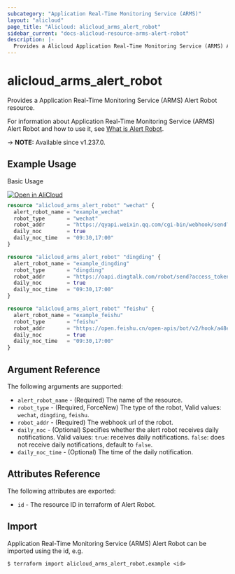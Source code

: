 ```yaml
---
subcategory: "Application Real-Time Monitoring Service (ARMS)"
layout: "alicloud"
page_title: "Alicloud: alicloud_arms_alert_robot"
sidebar_current: "docs-alicloud-resource-arms-alert-robot"
description: |-
  Provides a Alicloud Application Real-Time Monitoring Service (ARMS) Alert Robot resource.
---
```


# alicloud_arms_alert_robot

Provides a Application Real-Time Monitoring Service (ARMS) Alert Robot resource.

For information about Application Real-Time Monitoring Service (ARMS) Alert Robot and how to use it, see [What is Alert Robot](https://next.api.alibabacloud.com/document/ARMS/2019-08-08/CreateOrUpdateIMRobot).

-> **NOTE:** Available since v1.237.0.

## Example Usage

Basic Usage

<div style="display: block;margin-bottom: 40px;"><div class="oics-button" style="float: right;position: absolute;margin-bottom: 10px;">
  <a href="https://api.aliyun.com/terraform?resource=alicloud_arms_alert_robot&exampleId=7c89d9c5-5b38-a33b-bd96-ba9fc8db87cbd72ce504&activeTab=example&spm=docs.r.arms_alert_robot.0.7c89d9c55b&intl_lang=EN_US" target="_blank">
    <img alt="Open in AliCloud" src="https://img.alicdn.com/imgextra/i1/O1CN01hjjqXv1uYUlY56FyX_!!6000000006049-55-tps-254-36.svg" style="max-height: 44px; max-width: 100%;">
  </a>
</div></div>

```terraform
resource "alicloud_arms_alert_robot" "wechat" {
  alert_robot_name = "example_wechat"
  robot_type       = "wechat"
  robot_addr       = "https://qyapi.weixin.qq.com/cgi-bin/webhook/send?key=1c704e23"
  daily_noc        = true
  daily_noc_time   = "09:30,17:00"
}

resource "alicloud_arms_alert_robot" "dingding" {
  alert_robot_name = "example_dingding"
  robot_type       = "dingding"
  robot_addr       = "https://oapi.dingtalk.com/robot/send?access_token=1c704e23"
  daily_noc        = true
  daily_noc_time   = "09:30,17:00"
}

resource "alicloud_arms_alert_robot" "feishu" {
  alert_robot_name = "example_feishu"
  robot_type       = "feishu"
  robot_addr       = "https://open.feishu.cn/open-apis/bot/v2/hook/a48efa01"
  daily_noc        = true
  daily_noc_time   = "09:30,17:00"
}
```

## Argument Reference

The following arguments are supported:

* `alert_robot_name` - (Required) The name of the resource.
* `robot_type` - (Required, ForceNew) The type of the robot, Valid values: `wechat`, `dingding`, `feishu`.
* `robot_addr` - (Required) The webhook url of the robot.
* `daily_noc` - (Optional) Specifies whether the alert robot receives daily notifications. Valid values: `true`: receives daily notifications. `false`: does not receive daily notifications, default to `false`.
* `daily_noc_time` - (Optional) The time of the daily notification.

## Attributes Reference

The following attributes are exported:

* `id` - The resource ID in terraform of Alert Robot.

## Import

Application Real-Time Monitoring Service (ARMS) Alert Robot can be imported using the id, e.g.

```shell
$ terraform import alicloud_arms_alert_robot.example <id>
```
